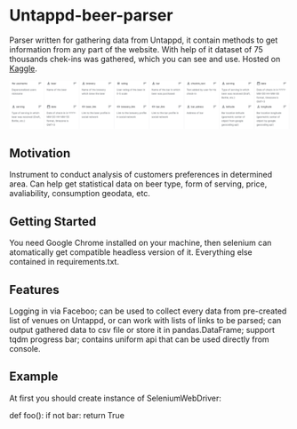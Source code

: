 # Untappd-beer-parser
Parser written for gathering data from Untappd, it contain methods to get information from any part of the website. With help of it dataset of 75 thousands chek-ins was gathered, which you can see and use. Hosted on [Kaggle](https://www.kaggle.com/kondrasso/saint-petersburg-craft-beer).

![image](github_readme_header.png)

## Motivation
Instrument to conduct analysis of customers preferences in determined area. Can help get statistical data on beer type, form of serving, price, avaliability, consumption geodata, etc. 

## Getting Started
You need Google Chrome installed on your machine, then selenium can atomatically get compatible headless version of it. Everything else contained in requirements.txt.

## Features

Logging in via Faceboo; can be used to collect every data from pre-created list of venues on Untappd, or can work with lists of links to be parsed; can output gathered data to csv file or store it in pandas.DataFrame; support tqdm progress bar; contains uniform api that can be used directly from console. 

## Example

At first you should create instance of SeleniumWebDriver:

def foo():
    if not bar:
        return True
